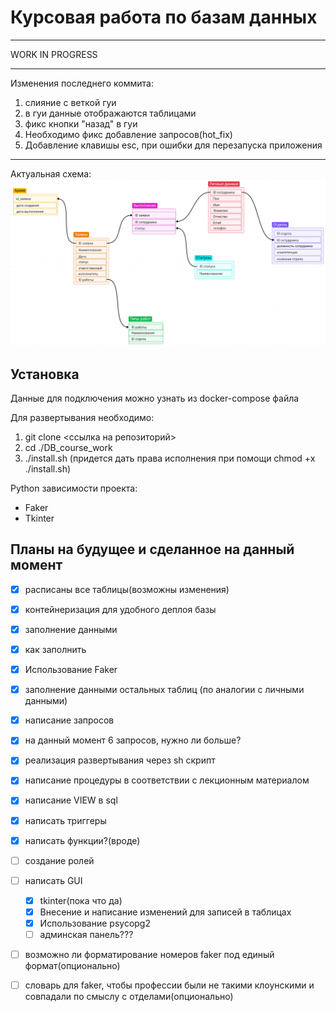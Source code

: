# Курсовая работа по базам данных
****
WORK IN PROGRESS
****
Изменения последнего коммита:
1) слияние с веткой гуи
2) в гуи данные отображаются таблицами
3) фикс кнопки "назад" в гуи
4) Необходимо фикс добавление запросов(hot_fix)
5) Добавление клавишы esc, при ошибки для перезапуска приложения 
****
Актуальная схема:
![Схема БД](./pictures/shema.png)
## Установка

Данные для подключения можно узнать из docker-compose файла

Для развертывания необходимо:
1) git clone <ссылка на репозиторий>
2) cd ./DB_course_work
3) ./install.sh (придется дать права исполнения при помощи chmod +x ./install.sh)

Python зависимости проекта:
- Faker
- Tkinter

## Планы на будущее и сделанное на данный момент
- [x] расписаны все таблицы(возможны изменения)
- [x] контейнеризация для удобного деплоя базы 
- [x] заполнение данными
- [x] как заполнить
- [x] Использование Faker
- [x] заполнение данными остальных таблиц (по аналогии с личными данными)
- [x] написание запросов
- [x] на данный момент 6 запросов, нужно ли больше?
- [x] реализация развертывания через sh скрипт
- [x] написание процедуры в соответствии с лекционным материалом
- [x] написание VIEW  в sql
- [x] написать триггеры
- [x] написать функции?(вроде)
- [ ] создание ролей
- [ ] написать GUI
  - [x] tkinter(пока что да)
  - [x] Внесение и написание изменений для записей в таблицах
  - [x] Использование psycopg2
  - [ ] админская панель???
- [ ] возможно ли форматирование номеров faker под единый формат(опционально)
- [ ] словарь для faker, чтобы профессии были не такими клоунскими и совпадали по смыслу с отделами(опционально)
 



